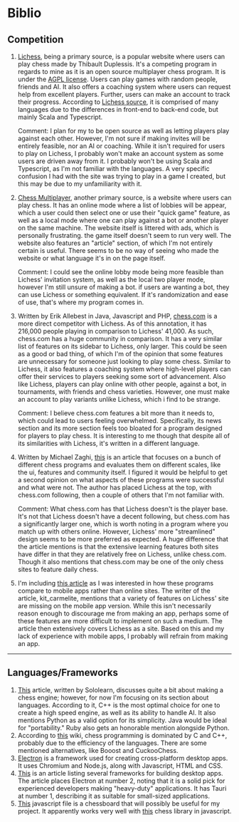 # Biblio
## Competition
1. [Lichess][1], being a primary source, is a popular website where users can play chess made by Thibault Duplessis. It's a competing program in regards to mine as it is an open source multiplayer chess program. It is under the [AGPL license](https://en.wikipedia.org/wiki/GNU_Affero_General_Public_License). Users can play games with random people, friends and AI. It also offers a coaching system where users can request help from excellent players. Further, users can make an account to track their progress. According to [Lichess source](https://lichess.org/source), it is comprised of many languages due to the differences in front-end to back-end code, but mainly Scala and Typescript.

    Comment: I plan for my to be open source as well as letting players play against each other. However, I'm not sure if making invites will be entirely feasible, nor an AI or coaching. While it isn't required for users to play on Lichess, I probably won't make an account system as some users are driven away from it. I probably won't be using Scala and Typescript, as I'm not familiar with the languages. A very specific confusion I had with the site was trying to play in a game I created, but this may be due to my unfamiliarity with it.
2. [Chess Multiplayer][2], another primary source, is a website where users can play chess. It has an online mode where a list of lobbies will be appear, which a user could then select one or use their "quick game" feature, as well as a local mode where one can play against a bot or another player on the same machine. The website itself is littered with ads, which is personally frustrating. the game itself doesn't seem to run very well. The website also features an "article" section, of which I'm not entirely certain is useful. There seems to be no way of seeing who made the website or what language it's in on the page itself.

    Comment: I could see the online lobby mode being more feasible than Lichess' invitation system, as well as the local two player mode, however I'm still unsure of making a bot. if users are wanting a bot, they can use Lichess or something equivalent. If it's randomization and ease of use, that's where my program comes in.
3. Written by Erik Allebest in Java, Javascript and PHP, [chess.com][3] is a more direct competitor with Lichess. As of this annotation, it has 216,000 people playing in comparison to Lichess' 41,000. As such, chess.com has a huge community in comparison. It has a very similar list of features on its sidebar to Lichess, only larger. This could be seen as a good or bad thing, of which I'm of the opinion that some features are unnecessary for someone just looking to play some chess. Similar to Lichess, it also features a coaching system where high-level players can offer their services to players seeking some sort of advancement. Also like Lichess, players can play online with other people, against a bot, in tournaments, with friends and chess varieties. However, one must make an account to play variants unlike Lichess, which i find to be strange.

    Comment: I believe chess.com features a bit more than it needs to, which could lead to users feeling overwhelmed. Specifically, its news section and its more section feels too bloated for a program designed for players to play chess. It is interesting to me though that despite all of its similarities with Lichess, it's written in a different language.
4. Written by Michael Zaghi, [this][4] is an article that focuses on a bunch of different chess programs and evaluates them on different scales, like the ui, features and community itself. I figured it would be helpful to get a second opinion on what aspects of these programs were successful and what were not. The author has placed Lichess at the top, with chess.com following, then a couple of others that I'm not familiar with. 

    Comment: What chess.com has that Lichess doesn't is the player base. It's not that Lichess doesn't have a decent following, but chess.com has a significantly larger one, which is worth noting in a program where you match up with others online. However, Lichess' more "streamlined" design seems to be more preferred as expected. A huge difference that the article mentions is that the extensive learning features both sites have differ in that they are relatively free on Lichess, unlike chess.com. Though it also mentions that chess.com may be one of the only chess sites to feature daily chess.
5. I'm including [this article][5] as I was interested in how these programs compare to mobile apps rather than online sites. The writer of the article, kit_carmelite, mentions that a variety of features on Lichess' site are missing on the mobile app version. While this isn't necessarily reason enough to discourage me from making an app, perhaps some of these features are more difficult to implement on such a medium. The article then extensively covers Lichess as a site. Based on this and my lack of experience with mobile apps, I probably will refrain from making an app.
---
## Languages/Frameworks
1. [This][6] article, written by Sololearn, discusses quite a bit about making a chess engine; however, for now I'm focusing on its section about languages. According to it, C++ is the most optimal choice for one to create a high speed engine, as well as its ability to handle AI. It also mentions Python as a valid option for its simplicity. Java would be ideal for "portability." Ruby also gets an honorable mention alongside Python.
2. According to [this][7] wiki, chess programming is dominated by C and C++, probably due to the efficiency of the languages. There are some mentioned alternatives, like Booost and CuckooChess.
3. [Electron][8] is a framework used for creating cross-platform desktop apps. It uses Chromium and Node.js, along with Javascript, HTML and CSS.
4. [This][9] is an article listing several frameworks for building desktop apps. The article places Electron at number 2, noting that it is a solid pick for experienced developers making "heavy-duty" applications. It has Tauri at number 1, describing it as suitable for small-sized applications.
5. [This][10] javascript file is a chessboard that will possibly be useful for my project. It apparently works very well with [this][11] chess library in javascript.

[1]: https://lichess.org/
[2]: https://www.chessmultiplayer.com/
[3]: https://www.chess.com/
[4]: https://medium.com/getting-into-chess/the-best-websites-to-play-online-chess-in-2021-e6c7c6e2430e
[5]: https://medium.com/getting-into-chess/lichess-features-on-browser-lacking-on-mobile-app-1774736a36f3
[6]: https://medium.com/sololearn/loved-the-queens-gambit-learn-to-code-your-own-chess-engine-a0e0628db66b
[7]: https://www.chessprogramming.org/Languages
[8]: https://www.electronjs.org/
[9]: https://geekflare.com/build-desktop-apps-tools/
[10]: https://chessboardjs.com/
[11]: https://github.com/jhlywa/chess.js